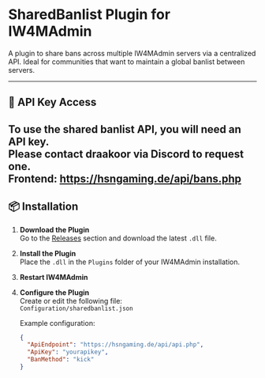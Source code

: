 # SharedBanlist Plugin for IW4MAdmin

A plugin to share bans across multiple IW4MAdmin servers via a centralized API. Ideal for communities that want to maintain a global banlist between servers.

---

## 🔑 API Key Access

To use the shared banlist API, you will need an API key.  
Please contact **draakoor** via **Discord** to request one.  
Frontend: https://hsngaming.de/api/bans.php
---

## 📦 Installation

1. **Download the Plugin**  
   Go to the [Releases](https://github.com/draakoor/sharedbanlist/releases) section and download the latest `.dll` file.

2. **Install the Plugin**  
   Place the `.dll` in the `Plugins` folder of your IW4MAdmin installation.

3. **Restart IW4MAdmin**

4. **Configure the Plugin**  
   Create or edit the following file:  
   `Configuration/sharedbanlist.json`

   Example configuration:
   ```json
   {
     "ApiEndpoint": "https://hsngaming.de/api/api.php",
     "ApiKey": "yourapikey",
     "BanMethod": "kick"
   }
